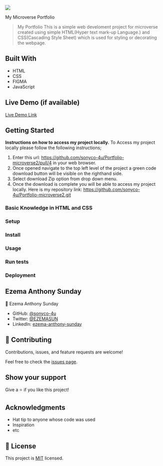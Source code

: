![](https://img.shields.io/badge/Microverse-blueviolet)

My Microverse Portfolio

> My Portfolio
This is a simple web develoment project for microverse created using simple HTML(Hyper text mark-up Language.) and CSS(Cascading Style Sheet) which is used for styling or decorating the webpage.

## Built With

- HTML
- CSS
- FIGMA
- JavaScript

## Live Demo (if available)

[Live Demo Link](https://livedemo.com)

## Getting Started

**Instructions on how to access my project locally.**
 To Access my project locally please follow the following instructions;
1. Enter this url:  https://github.com/sonyco-4u/Portfolio-microverse2/pull/4 in your web browser.
2. Once opened navigate to the top left level of the project a green code download button will be visible on the righthand side.
3. Select download Zip option from drop down menu.
4. Once the download is complete you will be able to access my project locally.
Here is my repository link: https://github.com/sonyco-4u/Portfolio-microverse2.git


### Basic Knowledge in HTML and CSS

### Setup

### Install

### Usage

### Run tests

### Deployment

## Ezema Anthony Sunday

👤 Ezema Anthony Sunday

- GitHub: [@sonyco-4u](https://github.com/sonyco-4u)
- Twitter: [@EZEMASUN](https://twitter.com/EZEMASUN)
- LinkedIn: [ezema-anthony-sunday](https://www.linkedin.com/in/ezema-anthony-sunday-9180a3157)

## 🤝 Contributing

Contributions, issues, and feature requests are welcome!

Feel free to check the [issues page](../../issues/).

## Show your support

Give a ⭐️ if you like this project!

## Acknowledgments

- Hat tip to anyone whose code was used
- Inspiration
- etc

## 📝 License

This project is [MIT](./LICENSE) licensed.
